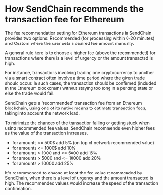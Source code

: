 # How SendChain recommends the transaction fee for Ethereum

The fee recommendation setting for Ethereum transactions in SendChain provides two options: Recommended (for processing within 0-20 minutes) and Custom where the user sets a desired fee amount manually.

A general rule here is to choose a higher fee (above the recommended) for transactions where there is a level of urgency or the amount transacted is high.

For instance, transactions involving trading one cryptocurrency to another via a smart contract often involve a time period where the given trade should occur. In such cases, the transaction should be confirmed (included in the Ethereum blockchain) without staying too long in a pending state or else the trade would fail.

SendChain gets a 'recommended' transaction fee from an Ethereum blockchain, using one of its native means to estimate transaction fees, taking into account the network load.

To minimize the chances of the transaction failing or getting stuck when using recommended fee values, SendChain recommends even higher fees as the value of the transaction increases.

- for amounts <= 500$ add 5% (on top of network recommended value)
- for amounts <= 1000$ add 10%
- for amounts > 1000 and <= 5000 add 15%
- for amounts > 5000 and <= 10000 add 20%
- for amounts > 10000 add 25%

It's recommended to choose at least the fee value recommended by SendChain, when there is a level of urgency and the amount transacted is high. The recommended values would increase the speed of the transaction confirmation.

